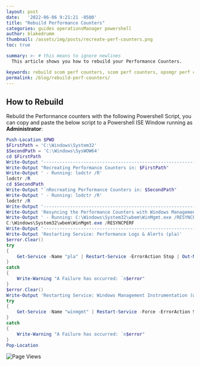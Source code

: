 ```yaml
---
layout: post
date:   '2022-06-06 9:21:21 -0500'
title: "Rebuild Performance Counters"
categories: guides operationsManager powershell
author: blakedrumm
thumbnail: /assets/img/posts/recreate-perf-counters.png
toc: true

summary: >- # this means to ignore newlines
  This article shows you how to rebuild your Performance Counters.

keywords: rebuild scom perf counters, scom perf counters, opsmgr perf counters, operations manager
permalink: /blog/rebuild-perf-counters/
---
```

## How to Rebuild
Rebuild the Performance counters with the following Powershell Script, you can copy and paste the below script to a Powershell ISE Window running as **Administrator**:
```powershell
Push-Location $PWD
$FirstPath = 'C:\Windows\System32'
$SecondPath = 'C:\Windows\SysWOW64'
cd $FirstPath
Write-Output '---------------------------------------------------------'
Write-Output "Recreating Performance Counters in: $FirstPath"
Write-Output ' - Running: lodctr /R'
lodctr /R
cd $SecondPath
Write-Output "`nRecreating Performance Counters in: $SecondPath"
Write-Output ' - Running: lodctr /R'
lodctr /R
Write-Output '---------------------------------------------------------'
Write-Output 'Resyncing the Performance Counters with Windows Management Instrumentation (WMI)'
Write-Output ' - Running: C:\Windows\System32\wbem\WinMgmt.exe /RESYNCPERF'
C:\Windows\System32\wbem\WinMgmt.exe /RESYNCPERF
Write-Output '---------------------------------------------------------'
Write-Output 'Restarting Service: Performance Logs & Alerts (pla)'
$error.Clear()
try
{
	Get-Service -Name "pla" | Restart-Service -ErrorAction Stop | Out-Null
}
catch
{
	Write-Warning "A Failure has occurred: `n$error"
}
$error.Clear()
Write-Output 'Restarting Service: Windows Management Instrumentation (winmgmt)'
try
{
	Get-Service -Name "winmgmt" | Restart-Service -Force -ErrorAction Stop | Out-Null
}
catch
{
	Write-Warning "A Failure has occurred: `n$error"
}
Pop-Location
```

![Page Views](https://counter.blakedrumm.com/count/tag.svg?url=blakedrumm.com/blog/rebuild-perf-counters/)

<!--
## Introduction
The following event id inspired me to write this article:

```
Log Name:      Operations Manager
Source:        Health Service Modules
Date:          5/16/2022 2:47:00 PM
Event ID:      10103
Task Category: None
Level:         Warning
Keywords:      Classic
User:          N/A
Computer:      <ManagementServerFQDN>
Description:
In PerfDataSource, could not resolve counter instance OpsMgr DW Writer Module, Dropped Data Item Count, All Instances. Module will not be unloaded. 

One or more workflows were affected by this.  

Workflow name: Microsoft.SystemCenter.DataWarehouse.CollectionRule.Performance.Writer.DroppedDataItemCount 
Instance name: <ManagementServerFQDN> 
Instance ID: {3Z4DF6FB-B78C-33D9-BE0F-C84F7278AB92} 
Management group: <ManagementGroupName>
```

The above tells me: `could not resolve counter instance OpsMgr DW Writer Module` for some reason SCOM is no longer able to resolve some Performance Counter names on the Management Server, which causes some of the workflows for the SCOM Data Warehouse to fail.
-->

<!--
## Welcome to GitHub Pages

You can use the [editor on GitHub](https://github.com/blakedrumm/SCOM-Scripts-and-SQL/edit/master/docs/index.md) to maintain and preview the content for your website in Markdown files.

Whenever you commit to this repository, GitHub Pages will run [Jekyll](https://jekyllrb.com/) to rebuild the pages in your site, from the content in your Markdown files.

### Markdown

Markdown is a lightweight and easy-to-use syntax for styling your writing. It includes conventions for

```markdown
Syntax highlighted code block

# Header 1
## Header 2
### Header 3

- Bulleted
- List

1. Numbered
2. List

**Bold** and _Italic_ and `Code` text

[Link](url) and ![Image](src)
```

For more details see [GitHub Flavored Markdown](https://guides.github.com/features/mastering-markdown/).

### Jekyll Themes

Your Pages site will use the layout and styles from the Jekyll theme you have selected in your [repository settings](https://github.com/blakedrumm/SCOM-Scripts-and-SQL/settings/pages). The name of this theme is saved in the Jekyll `_config.yml` configuration file.

### Support or Contact

Having trouble with Pages? Check out our [documentation](https://docs.github.com/categories/github-pages-basics/) or [contact support](https://support.github.com/contact) and we’ll help you sort it out.

Tip:
To add auto-size pictures:
![/assets/img/posts/example.jpg](/assets/img/posts/example.jpg){:class="img-fluid"}
-->
